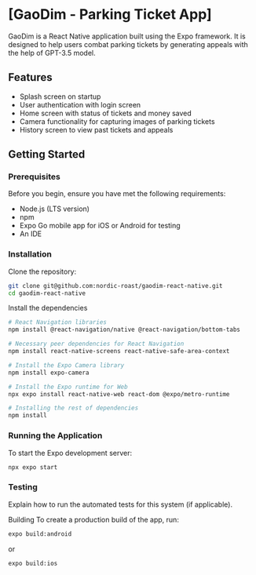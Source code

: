 # [GaoDim - Parking Ticket App]

GaoDim is a React Native application built using the Expo framework. It is designed to help users combat parking tickets by generating appeals with the help of GPT-3.5 model.

## Features

- Splash screen on startup
- User authentication with login screen
- Home screen with status of tickets and money saved
- Camera functionality for capturing images of parking tickets
- History screen to view past tickets and appeals

## Getting Started

### Prerequisites

Before you begin, ensure you have met the following requirements:

- Node.js (LTS version)
- npm  
- Expo Go mobile app for iOS or Android for testing
- An IDE 

### Installation

Clone the repository:

```bash
git clone git@github.com:nordic-roast/gaodim-react-native.git
cd gaodim-react-native
```

Install the dependencies

```bash
# React Navigation libraries
npm install @react-navigation/native @react-navigation/bottom-tabs

# Necessary peer dependencies for React Navigation
npm install react-native-screens react-native-safe-area-context

# Install the Expo Camera library
npm install expo-camera

# Install the Expo runtime for Web
npx expo install react-native-web react-dom @expo/metro-runtime

# Installing the rest of dependencies
npm install
```

### Running the Application
To start the Expo development server:

```bash
npx expo start
```



### Testing
Explain how to run the automated tests for this system (if applicable).

Building
To create a production build of the app, run:
```bash
expo build:android
```

or

```bash
expo build:ios

```

